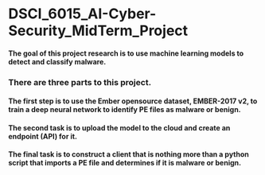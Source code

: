 # DSCI_6015_AI-Cyber-Security_MidTerm_Project

#### The goal of this project research is to use machine learning models to detect and classify malware. 

### There are three parts to this project. 

#### The first step is to use the Ember opensource dataset, EMBER-2017 v2, to train a deep neural network to identify PE files as malware or benign.
#### The second task is to upload the model to the cloud and create an endpoint (API) for it.
#### The final task is to construct a client that is nothing more than a python script that imports a PE file and determines if it is malware or benign.
